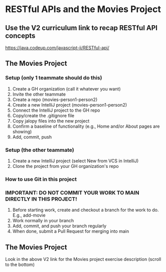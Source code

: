 # RESTful APIs and the Movies Project

## Use the V2 curriculum link to recap RESTful API concepts
https://java.codeup.com/javascript-ii/RESTful-api/

## The Movies Project

### Setup (only 1 teammate should do this)
1. Create a GH organization (call it whatever you want)
2. Invite the other teammate 
3. Create a repo (movies-person1-person2)
4. Create a new IntelliJ project (movies-person1-person2)
5. Connect the IntelliJ project to the GH repo
6. Copy/create the .gitignore file
7. Copy jalopy files into the new project
8. Confirm a baseline of functionality (e.g., Home and/or About pages are showing)
9. Add, commit, push

### Setup (the other teammate)
1. Create a new IntelliJ project (select New from VCS in IntelliJ)
2. Clone the project from your GH organization's repo


### How to use Git in this project
### IMPORTANT: DO NOT COMMIT YOUR WORK TO MAIN DIRECTLY IN THIS PROJECT!
1. Before starting work, create and checkout a branch for the work to do. E.g., add-movie
2. Work normally in your branch
3. Add, commit, and push your branch regularly
4. When done, submit a Pull Request for merging into main

## The Movies Project

Look in the above V2 link for the Movies project exercise description (scroll to the bottom)
